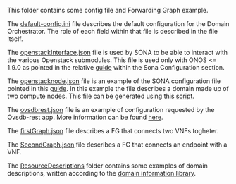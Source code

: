 This folder contains some config file and Forwarding Graph example.

The [default-config.ini](https://github.com/netgroup-polito/frog4-openstack-do/blob/master/config/default-config.ini) file describes the default configuration for the Domain Orchestrator. The role of each field within that file is described in the file itself.

The [openstackInterface.json](https://github.com/netgroup-polito/frog4-openstack-do/blob/master/config/openstackInterface.json) file is used by SONA to be able to interact with the various Openstack submodules. This file is used only with ONOS <= 1.9.0 as pointed in the relative [guide](https://github.com/netgroup-polito/frog4-openstack-do/blob/master/README_ONOS.md) within the Sona Configuration section.

The [openstacknode.json](https://github.com/netgroup-polito/frog4-openstack-do/blob/master/config/openstacknode.json) file is an example of the SONA configuration file pointed in this [guide](https://github.com/netgroup-polito/frog4-openstack-do/blob/master/README_ONOS.md). In this example the file describes a domain made up of two compute nodes. This file can be generated using this [script](https://github.com/netgroup-polito/frog4-openstack-do/blob/master/scripts/Generate_sona_openstack_conf.sh).

The [ovsdbrest.json](https://github.com/netgroup-polito/frog4-openstack-do/blob/master/config/ovsdbrest.json) file is an example of configuration requested by the Ovsdb-rest app. More information can be found [here](https://github.com/netgroup-polito/onos-applications/tree/master/ovsdb-rest).

The [firstGraph.json](https://github.com/netgroup-polito/frog4-openstack-do/blob/master/config/firstGraph.json) file describes a FG that connects two VNFs togheter.

The [SecondGraph.json](https://github.com/netgroup-polito/frog4-openstack-do/blob/master/config/SecondGraph.json) file describes a FG that connects an endpoint with a VNF.

The [ResourceDescriptions](https://github.com/netgroup-polito/frog4-openstack-do/tree/master/config/ResourceDescriptions) folder contains some examples of domain descriptions, written according to the [domain information library](https://github.com/netgroup-polito/domain-information-library).
